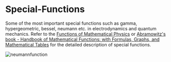 # Special-Functions
Some of the most important special functions such as gamma,  hypergeometric, bessel, neumann etc. in electrodynamics and quantum mechanics. 
Refer to the [Functions of Mathematical Physics](http://www.springer.com/gp/book/9780817631833 "Title") or [Abramowitz's book - Handbook of Mathematical Functions: with Formulas, Graphs, and Mathematical Tables](https://www.amazon.com/exec/obidos/ASIN/0486612724/ref=nosim/ericstreasuretro "Title") for the detailed description of special functions.

![neumannfunction](https://user-images.githubusercontent.com/30070966/28067374-b442828e-6649-11e7-9052-ee3d7f08c8f6.jpg)


